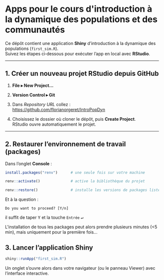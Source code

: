 # Apps pour le cours d'introduction à la dynamique des populations et des communautés

Ce dépôt contient une application **Shiny** d’introduction à la dynamique des populations (`first_sim.R`).  
Suivez les étapes ci‑dessous pour exécuter l’app en local avec **RStudio**.

---

## 1. Créer un nouveau projet RStudio depuis GitHub

1. **File ▸ New Project…**  

2. **Version Control ▸ Git**  

3. Dans *Repository URL* collez :  https://github.com/florianorgeret/IntroPopDyn

4. Choisissez le dossier où cloner le dépôt, puis **Create Project**.  
RStudio ouvre automatiquement le projet.

---

## 2. Restaurer l’environnement de travail (packages)

Dans l’onglet **Console** :

```r
install.packages("renv")      # une seule fois sur votre machine
```
```r
renv::activate()              # active la bibliothèque du projet
```
```r
renv::restore()               # installe les versions de packages listées dans renv.lock
```

Et à la question :

```console
Do you want to proceed? [Y/n]
```

il suffit de taper <kbd>Y</kbd> et la touche `Entrée` <kbd>↵</kbd> 

L'installation de tous les packages peut alors prendre plusieurs minutes (<5 min), mais uniquement pour la première fois...

## 3. Lancer l’application Shiny

```r
shiny::runApp("first_sim.R")
```

Un onglet s’ouvre alors dans votre navigateur (ou le panneau Viewer) avec l’interface interactive.